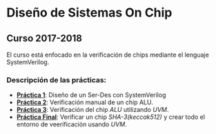 # Diseño de Sistemas On Chip 
## Curso 2017-2018
El curso está enfocado en la verificación de chips mediante el lenguaje SystemVerilog.

### Descripción de las prácticas:

- [**Práctica 1**](./Practica1): Diseño de un Ser-Des con SystemVerilog
- [**Práctica 2**](./Practica2): Verificación manual de un chip ALU.
- [**Práctica 3**](./Practica3): Verificación del chip *ALU* utilizando *UVM*.
- [**Práctica Final**](./PracticaFinal): Verificar un chip *SHA-3(keccak512)* y crear todo el entorno de veerificación usando *UVM*.


